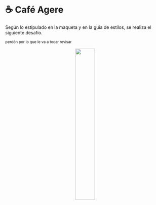 <h1>☕ Café Agere</h1>

Según lo estipulado en la maqueta y en la guía de estilos, se realiza el siguiente desafío.

<sup> perdón por lo que le va a tocar revisar </sup>
<p align="center" width="10%"><img width="35%" src="https://github.com/user-attachments/assets/5520ac37-25f7-45fa-a8fd-7039415a7aaf">


